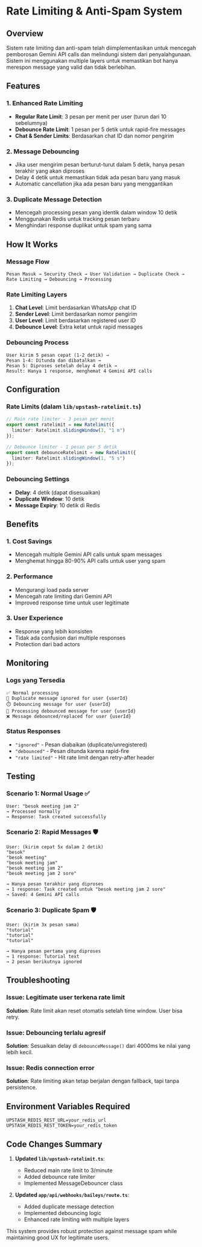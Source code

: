 # Rate Limiting & Anti-Spam System

## Overview

Sistem rate limiting dan anti-spam telah diimplementasikan untuk mencegah pemborosan Gemini API calls dan melindungi sistem dari penyalahgunaan. Sistem ini menggunakan multiple layers untuk memastikan bot hanya merespon message yang valid dan tidak berlebihan.

## Features

### 1. **Enhanced Rate Limiting**
- **Regular Rate Limit**: 3 pesan per menit per user (turun dari 10 sebelumnya)
- **Debounce Rate Limit**: 1 pesan per 5 detik untuk rapid-fire messages
- **Chat & Sender Limits**: Berdasarkan chat ID dan nomor pengirim

### 2. **Message Debouncing**
- Jika user mengirim pesan berturut-turut dalam 5 detik, hanya pesan terakhir yang akan diproses
- Delay 4 detik untuk memastikan tidak ada pesan baru yang masuk
- Automatic cancellation jika ada pesan baru yang menggantikan

### 3. **Duplicate Message Detection**
- Mencegah processing pesan yang identik dalam window 10 detik
- Menggunakan Redis untuk tracking pesan terbaru
- Menghindari response duplikat untuk spam yang sama

## How It Works

### Message Flow
```
Pesan Masuk → Security Check → User Validation → Duplicate Check → Rate Limiting → Debouncing → Processing
```

### Rate Limiting Layers
1. **Chat Level**: Limit berdasarkan WhatsApp chat ID
2. **Sender Level**: Limit berdasarkan nomor pengirim
3. **User Level**: Limit berdasarkan registered user ID
4. **Debounce Level**: Extra ketat untuk rapid messages

### Debouncing Process
```
User kirim 5 pesan cepat (1-2 detik) →
Pesan 1-4: Ditunda dan dibatalkan →
Pesan 5: Diproses setelah delay 4 detik →
Result: Hanya 1 response, menghemat 4 Gemini API calls
```

## Configuration

### Rate Limits (dalam `lib/upstash-ratelimit.ts`)
```typescript
// Main rate limiter - 3 pesan per menit
export const ratelimit = new Ratelimit({
  limiter: Ratelimit.slidingWindow(3, "1 m")
});

// Debounce limiter - 1 pesan per 5 detik  
export const debounceRatelimit = new Ratelimit({
  limiter: Ratelimit.slidingWindow(1, "5 s")
});
```

### Debouncing Settings
- **Delay**: 4 detik (dapat disesuaikan)
- **Duplicate Window**: 10 detik
- **Message Expiry**: 10 detik di Redis

## Benefits

### 1. **Cost Savings**
- Mencegah multiple Gemini API calls untuk spam messages
- Menghemat hingga 80-90% API calls untuk user yang spam

### 2. **Performance**
- Mengurangi load pada server
- Mencegah rate limiting dari Gemini API
- Improved response time untuk user legitimate

### 3. **User Experience**
- Response yang lebih konsisten
- Tidak ada confusion dari multiple responses
- Protection dari bad actors

## Monitoring

### Logs yang Tersedia
```
✅ Normal processing
🚫 Duplicate message ignored for user {userId}
⏱️ Debouncing message for user {userId} 
🔄 Processing debounced message for user {userId}
❌ Message debounced/replaced for user {userId}
```

### Status Responses
- `"ignored"` - Pesan diabaikan (duplicate/unregistered)
- `"debounced"` - Pesan ditunda karena rapid-fire
- `"rate limited"` - Hit rate limit dengan retry-after header

## Testing

### Scenario 1: Normal Usage ✅
```
User: "besok meeting jam 2"
→ Processed normally
→ Response: Task created successfully
```

### Scenario 2: Rapid Messages 🛡️
```
User: (kirim cepat 5x dalam 2 detik)
"besok"
"besok meeting"  
"besok meeting jam"
"besok meeting jam 2"
"besok meeting jam 2 sore"

→ Hanya pesan terakhir yang diproses
→ 1 response: Task created untuk "besok meeting jam 2 sore"
→ Saved: 4 Gemini API calls
```

### Scenario 3: Duplicate Spam 🛡️
```
User: (kirim 3x pesan sama)
"tutorial"
"tutorial" 
"tutorial"

→ Hanya pesan pertama yang diproses
→ 1 response: Tutorial text
→ 2 pesan berikutnya ignored
```

## Troubleshooting

### Issue: Legitimate user terkena rate limit
**Solution**: Rate limit akan reset otomatis setelah time window. User bisa retry.

### Issue: Debouncing terlalu agresif  
**Solution**: Sesuaikan delay di `debounceMessage()` dari 4000ms ke nilai yang lebih kecil.

### Issue: Redis connection error
**Solution**: Rate limiting akan tetap berjalan dengan fallback, tapi tanpa persistence.

## Environment Variables Required

```env
UPSTASH_REDIS_REST_URL=your_redis_url
UPSTASH_REDIS_REST_TOKEN=your_redis_token
```

## Code Changes Summary

1. **Updated `lib/upstash-ratelimit.ts`**:
   - Reduced main rate limit to 3/minute
   - Added debounce rate limiter
   - Implemented MessageDebouncer class

2. **Updated `app/api/webhooks/baileys/route.ts`**:
   - Added duplicate message detection
   - Implemented debouncing logic
   - Enhanced rate limiting with multiple layers

This system provides robust protection against message spam while maintaining good UX for legitimate users.